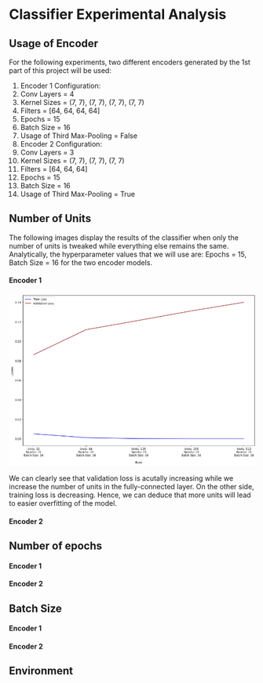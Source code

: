 # Classifier Experimental Analysis

## Usage of Encoder
For the following experiments, two different encoders generated by the 1st part of this project will be used:
1. Encoder 1 Configuration:
  1. Conv Layers = 4
  2. Kernel Sizes = (7, 7), (7, 7), (7, 7), (7, 7)
  3. Filters = [64, 64, 64, 64]
  4. Epochs = 15
  5. Batch Size = 16
  6. Usage of Third Max-Pooling = False
2. Encoder 2 Configuration:
  1. Conv Layers = 3
  2. Kernel Sizes = (7, 7), (7, 7), (7, 7)
  3. Filters = [64, 64, 64]
  4. Epochs = 15
  5. Batch Size = 16
  6. Usage of Third Max-Pooling = True
  
  
## Number of Units
The following images display the results of the classifier when only the number of units is tweaked while everything else remains the same.
Analytically, the hyperparameter values that we will use are: Epochs = 15, Batch Size = 16 for the two encoder models.

#### Encoder 1

![image](./images/classifier_units_1.png)

We can clearly see that validation loss is acutally increasing while we increase the number of units in the fully-connected layer. On the other side, training loss is decreasing. Hence, we can deduce that more units will lead to easier overfitting of the model.

#### Encoder 2



## Number of epochs

#### Encoder 1



#### Encoder 2



## Batch Size

#### Encoder 1



#### Encoder 2



## Environment
